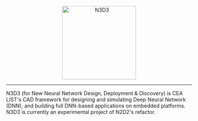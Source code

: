 <div align="center">
  <img src="docs/_static/readme/N3D3-logo.png" alt="N3D3" height="200">
</div>

----------------------------------------------------------------

N3D3 (for New Neural Network Design, Deployment & Discovery) is CEA LIST's CAD framework for designing and simulating
Deep Neural Network (DNN), and building full DNN-based applications on embedded platforms.
N3D3 is currently an experimental project of N2D2's refactor.
